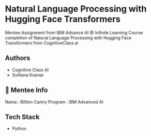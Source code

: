 
# Natural Language Processing with Hugging Face Transformers

Mentee Assignment from IBM Advance AI @ Infinite Learning Course completion of Natural Language Processing with Hugging Face Transformers from CognitiveClass.ai


## Authors

- Cognitive Class AI
- Svitlana Kramar


## 🚀 Mentee Info
Nama : Billton Camry
Program : IBM Advanced AI



## Tech Stack
- Python


